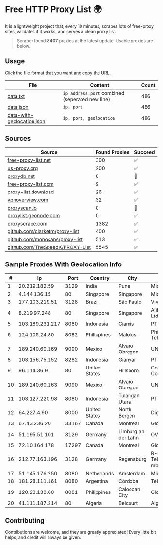 
# Free HTTP Proxy List 🌍

It is a lightweight project that, every 10 minutes, scrapes lots of free-proxy sites, validates if it works, and serves a clean proxy list.


> Scraper found **8407** proxies at the latest update. Usable proxies are below.

## Usage

Click the file format that you want and copy the URL.


|File|Content|Count|
|----|-------|-----|
|[data.txt](https://raw.githubusercontent.com/themiralay/Proxy-List-World/master/data.txt)|`ip_address:port` combined (seperated new line)|486|
|[data.json](https://raw.githubusercontent.com/themiralay/Proxy-List-World/master/data.json)|`ip, port`|486|
|[data-with-geolocation.json](https://raw.githubusercontent.com/themiralay/Proxy-List-World/master/data-with-geolocation.json)|`ip, port, geolocation`|486|

## Sources

|Source|Found Proxies|Succeed|
|------|-------------|-------|
|[free-proxy-list.net](https://free-proxy-list.net)|300|✅|
|[us-proxy.org](https://www.us-proxy.org)|200|✅|
|[proxydb.net](http://proxydb.net)|0|🚫|
|[free-proxy-list.com](https://free-proxy-list.com/?page=&port=&type%5B%5D=http&type%5B%5D=https&up_time=0&search=Search)|9|✅|
|[proxy-list.download](https://www.proxy-list.download/HTTP)|26|✅|
|[vpnoverview.com](https://vpnoverview.com/privacy/anonymous-browsing/free-proxy-servers)|32|✅|
|[proxyscan.io](https://www.proxyscan.io)|0|🚫|
|[proxylist.geonode.com](https://proxylist.geonode.com/api/proxy-list?limit=300&page=1&sort_by=lastChecked&sort_type=desc&protocols=http,https)|0|✅|
|[proxyscrape.com](https://api.proxyscrape.com/v2/?request=displayproxies&protocol=http&timeout=10000&country=all&ssl=all&anonymity=all)|1382|✅|
|[github.com/clarketm/proxy-list](https://raw.githubusercontent.com/clarketm/proxy-list/master/proxy-list-raw.txt)|400|✅|
|[github.com/monosans/proxy-list](https://raw.githubusercontent.com/monosans/proxy-list/main/proxies/http.txt)|513|✅|
|[github.com/TheSpeedX/PROXY-List](https://raw.githubusercontent.com/TheSpeedX/PROXY-List/master/http.txt)|5545|✅|


## Sample Proxies With Geolocation Info

|#|Ip|Port|Country|City|Internet Service Provider|
|-|--|----|-------|----|-------------------------|
|1|20.219.182.59|3129|India|Pune|Microsoft Corporation|
|2|4.144.136.15|80|Singapore|Singapore|Microsoft Corporation|
|3|177.103.219.51|3128|Brazil|São Paulo|Vivo|
|4|8.219.97.248|80|Singapore|Singapore|Alibaba (US) Technology Co., Ltd.|
|5|103.189.231.217|8080|Indonesia|Ciamis|PT Media Access Telematika|
|6|124.105.24.80|8082|Philippines|Malolos|Philippine Long Distance Telephone Co.|
|7|189.240.60.169|9090|Mexico|Alvaro Obregon|UNINET|
|8|103.156.75.152|8282|Indonesia|Gianyar|PT Trika Global Media|
|9|96.114.36.9|80|United States|Hillsboro|Comcast Cable Communications, LLC|
|10|189.240.60.163|9090|Mexico|Alvaro Obregon|UNINET|
|11|103.127.220.98|8080|Indonesia|Tulangan Utara|PT Multi Guna Sinergi|
|12|64.227.4.90|8000|United States|North Bergen|DigitalOcean, LLC|
|13|67.43.236.20|33167|Canada|Montreal|GloboTech Communications|
|14|51.195.51.101|3129|Germany|Limburg an der Lahn|OVH SAS|
|15|72.10.164.178|17297|Canada|Montreal|GloboTech Communications|
|16|212.77.163.196|3128|Germany|Regensburg|R-KOM Regensburger Telekommunikationsgesellschaft mbH & Co. KG|
|17|51.145.176.250|8080|Netherlands|Amsterdam|Microsoft Corporation|
|18|181.28.111.161|8080|Argentina|Córdoba|Telecom Argentina S.A|
|19|120.28.138.60|8081|Philippines|Caloocan City|Globe Telecom|
|20|41.111.187.214|80|Algeria|Belcourt|Algerie Telecom|



## Contributing

Contributions are welcome, and they are greatly appreciated! Every
little bit helps, and credit will always be given.

